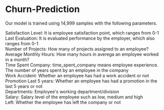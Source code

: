 # Churn-Prediction

Our model is trained using 14,999 samples with the following parameters.

Satisfaction Level: It is employee satisfaction point, which ranges from 0-1 <br>
Last Evaluation: It is evaluated performance by the employer, which also ranges from 0-1 <br>
Number of Projects: How many of projects assigned to an employee? <br>
Average Monthly Hours: How many hours in averega an employee worked in a month? <br> 
Time Spent Company: time_spent_company means employee experience. The number of years spent by an employee in the company <br>
Work Accident: Whether an employee has had a work accident or not <br> 
Promotion Last 5 years: Whether an employee has had a promotion in the last 5 years or not <br> 
Departments: Employee's working department/division <br>
Salary: Salary level of the employee such as low, medium and high <br>
Left: Whether the employee has left the company or not <br>
 
